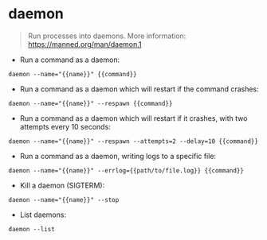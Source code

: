 # daemon

> Run processes into daemons.
> More information: <https://manned.org/man/daemon.1>

- Run a command as a daemon:

`daemon --name="{{name}}" {{command}}`

- Run a command as a daemon which will restart if the command crashes:

`daemon --name="{{name}}" --respawn {{command}}`

- Run a command as a daemon which will restart if it crashes, with two attempts every 10 seconds:

`daemon --name="{{name}}" --respawn --attempts=2 --delay=10 {{command}}`

- Run a command as a daemon, writing logs to a specific file:

`daemon --name="{{name}}" --errlog={{path/to/file.log}} {{command}}`

- Kill a daemon (SIGTERM):

`daemon --name="{{name}}" --stop`

- List daemons:

`daemon --list`
